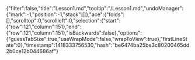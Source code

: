 {"filter":false,"title":"Lesson1.md","tooltip":"/Lesson1.md","undoManager":{"mark":-1,"position":-1,"stack":[]},"ace":{"folds":[],"scrolltop":0,"scrollleft":0,"selection":{"start":{"row":121,"column":151},"end":{"row":121,"column":151},"isBackwards":false},"options":{"guessTabSize":true,"useWrapMode":false,"wrapToView":true},"firstLineState":0},"timestamp":1418333756530,"hash":"be6474ba25be3c80200465dd2b0ce12b044686af"}